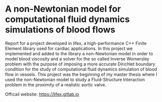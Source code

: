 # A non-Newtonian model for computational fluid dynamics simulations of blood flows
Report for a project developed in lifex, a high-performance C++ Finite Element library used for cardiac applications. In this project we implemented and added to the library a non-Newtonian model in order to model blood viscosity and a solver for the so called Inverse Womersley problem with the purpose of imposing a more accurate Dirichlet boundary condition for the study of computational fluid dynamics simulation of blood flow in vessels. This project was the beginning of my master thesis where I used the non-Newtonian model to study a Fluid-Structure Interaction problem in the proximity of a realistic aortic valve.

Officail website: https://lifex.gitlab.io


